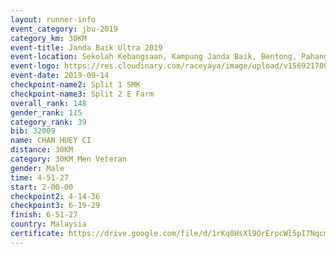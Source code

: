 ```yaml
---
layout: runner-info 
event_category: jbu-2019 
category_km: 30KM 
event-title: Janda Baik Ultra 2019  
event-location: Sekolah Kebangsaan, Kampung Janda Baik, Bentong, Pahang, Malaysia 
event-logo: https://res.cloudinary.com/raceyaya/image/upload/v1569217009/logo/janda-baik_vch1pc.jpg 
event-date: 2019-09-14 
checkpoint-name2: Split 1 SMK 
checkpoint-name3: Split 2 E Farm 
overall_rank: 148
gender_rank: 115
category_rank: 39
bib: 32009
name: CHAN HUEY CI
distance: 30KM
category: 30KM Men Veteran
gender: Male
time: 4-51-27
start: 2-00-00
checkpoint2: 4-14-36
checkpoint3: 6-19-29
finish: 6-51-27
country: Malaysia
certificate: https://drive.google.com/file/d/1rKq8HsXl9OrErpcWl5pI7NqcmrvgAZXR/view?usp=sharing
---
```

